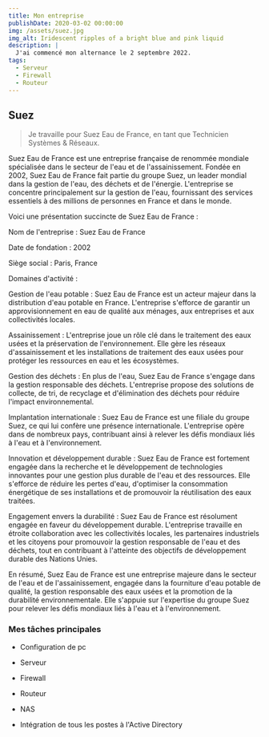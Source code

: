 ```yaml
---
title: Mon entreprise
publishDate: 2020-03-02 00:00:00
img: /assets/suez.jpg
img_alt: Iridescent ripples of a bright blue and pink liquid
description: |
  J'ai commencé mon alternance le 2 septembre 2022.
tags:
  - Serveur
  - Firewall
  - Routeur
---
```


## Suez

> Je travaille pour Suez Eau de France, en tant que Technicien Systèmes & Réseaux.

Suez Eau de France est une entreprise française de renommée mondiale spécialisée dans le secteur de l'eau et de l'assainissement. Fondée en 2002, Suez Eau de France fait partie du groupe Suez, un leader mondial dans la gestion de l'eau, des déchets et de l'énergie. L'entreprise se concentre principalement sur la gestion de l'eau, fournissant des services essentiels à des millions de personnes en France et dans le monde.

Voici une présentation succincte de Suez Eau de France :

Nom de l'entreprise : Suez Eau de France

Date de fondation : 2002

Siège social : Paris, France

Domaines d'activité :

Gestion de l'eau potable : Suez Eau de France est un acteur majeur dans la distribution d'eau potable en France. L'entreprise s'efforce de garantir un approvisionnement en eau de qualité aux ménages, aux entreprises et aux collectivités locales.

Assainissement : L'entreprise joue un rôle clé dans le traitement des eaux usées et la préservation de l'environnement. Elle gère les réseaux d'assainissement et les installations de traitement des eaux usées pour protéger les ressources en eau et les écosystèmes.

Gestion des déchets : En plus de l'eau, Suez Eau de France s'engage dans la gestion responsable des déchets. L'entreprise propose des solutions de collecte, de tri, de recyclage et d'élimination des déchets pour réduire l'impact environnemental.

Implantation internationale : Suez Eau de France est une filiale du groupe Suez, ce qui lui confère une présence internationale. L'entreprise opère dans de nombreux pays, contribuant ainsi à relever les défis mondiaux liés à l'eau et à l'environnement.

Innovation et développement durable : Suez Eau de France est fortement engagée dans la recherche et le développement de technologies innovantes pour une gestion plus durable de l'eau et des ressources. Elle s'efforce de réduire les pertes d'eau, d'optimiser la consommation énergétique de ses installations et de promouvoir la réutilisation des eaux traitées.

Engagement envers la durabilité : Suez Eau de France est résolument engagée en faveur du développement durable. L'entreprise travaille en étroite collaboration avec les collectivités locales, les partenaires industriels et les citoyens pour promouvoir la gestion responsable de l'eau et des déchets, tout en contribuant à l'atteinte des objectifs de développement durable des Nations Unies.

En résumé, Suez Eau de France est une entreprise majeure dans le secteur de l'eau et de l'assainissement, engagée dans la fourniture d'eau potable de qualité, la gestion responsable des eaux usées et la promotion de la durabilité environnementale. Elle s'appuie sur l'expertise du groupe Suez pour relever les défis mondiaux liés à l'eau et à l'environnement.

### Mes tâches principales

- Configuration de pc

- Serveur

- Firewall

- Routeur

- NAS

- Intégration de tous les postes à l'Active Directory
